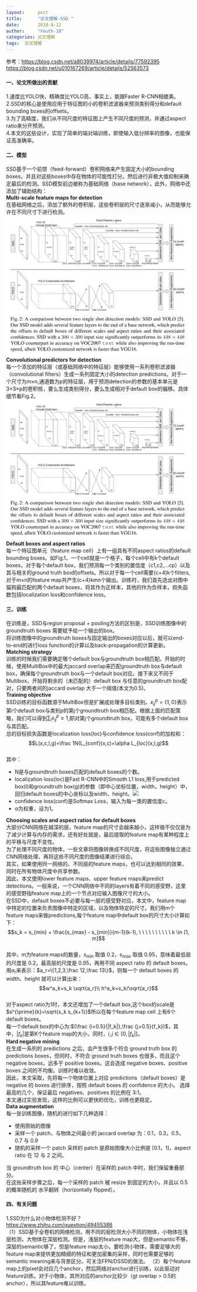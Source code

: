 ```yaml
---
layout:     post
title:      "论文理解-SSD "
date:       2018-8-12
author:     "Youth-18"
categories: 论文理解
tags:  论文理解
---
```


参考：https://blog.csdn.net/a8039974/article/details/77592395  
https://blog.csdn.net/u010167269/article/details/52563573
#### 一、论文所做出的贡献
1.速度比YOLO快，精确度比YOLO高，事实上，能跟Faster R-CNN相媲美。  
2.SSD的核心是使用应用于特征图的小的卷积滤波器来预测类别得分和default bounding boxes的offsets。  
3.为了高精度，我们从不同尺度的特征图上产生不同尺度的预测，并通过aspect ratio来分开预测。  
4.本文的这些设计，实现了简单的端对端训练，即使输入低分辨率的图像，也能保证高准确率。
#### 二、模型
SSD基于一个前馈（feed-forward）卷积网络来产生固定大小的bounding boxes，并且对这些boxes中存在物体的可能性打分。然后进行非极大值抑制来确定最后的检测。SSD模型前边被称为基础网络（base network），此外，网络中还添加了辅助结构：  
**Multi-scale feature maps for detection**  
在基础网络之后，添加了额外的卷积层，这些卷积层的尺寸逐渐减小，从而能够允许在不同尺寸下进行检测。  
![](blog_image/fig2.png)
**Convolutional predictors for detection**  
每一个添加的特征层（或基础网络中的特征层）能够使用一系列卷积滤波器（convolutional filters）生成一系列固定大小的detection predictions。对于一个尺寸为m×n,通道数为p的特征层，用于预测detection的参数的基本单元是3×3×p的卷积核，要么生成类别得分，要么生成相对于default box的偏移。具体细节看Fig.2。  
![](https://github.com/Youth-18/Youth-18.github.io/blob/master/blog_image/fig2.png)
**Default boxes and aspect ratios**   
每一个特征图单元（feature map cell）上有一组具有不同aspect ratios的default bounding boxes。如Fig.1，一个cell就是一个格子，每个cell中有k个default boxes，对于每个default box，我们预测每一个类别的置信度（c1,c2,...cp）以及其与相关的ground truth box的offsets。所以对于每一个cell需要(c+4)k个filters,对于m×n的feature map共产生(c+4)kmn个输出。训练时，我们首先选出对图中猫狗最匹配的两个default boxes，将其作为正样本，其他的作为负样本，损失函数包括localization loss和confidence loss。
#### 三、训练
在训练是，SSD与region proposal + pooling方法的区别是，SSD训练图像中的groundtruth boxes 需要赋予给一个输出的box。  
将训练图像中的groundtruth boxes与固定输出的boxes对应以后，就可以end-to-end的进行loss function的计算以及back-propagation的计算更新。  
**Matching strategy**  
训练的时候我们需要确定哪个default box与groundtruth box相匹配。开始的时候，使用MultiBox中的最大jaccard overlap来匹配groundtruth box与default box，确保每个groundtruth box与一个default box对应。接下来又不同于Multibox，开始将剩余的（未匹配的）default box 与任意的groundtruth box配对，只要两者间的jaccard overlap 大于一个阈值(本文为0.5)。  
**Training objective**  
SSD训练的目标函数源于MultiBox但是扩展成处理多目标类别。$x^p_{ij}=\{1,0\}$表示第i个default box与类别p的第j个groundtruth box相匹配。根据上面的匹配策略，我们可以得到$\sum_ix^p_{ij}\geq1$,即对第j个groundtruth box，可能有多个default box与其匹配。  
总的目标损失函数是localization loss(loc)与confidence loss(conf)的加权和：  
$$L(x,c,l,g)=\frac 1N(L_{conf}(x,c)+\alpha L_{loc}(x,l,g)$$  
其中：  
* N是与groundtruth boxes匹配的default boxes的个数。  
* localization loss(loc)是Fast R-CNN中的Smooth L1 loss,用于predicted box(l)和groundtruth box(g)的参数（即中心坐标位置，width，height）中，回归default boxes的中心坐标以及width、height。![](/home/rd301/文档/学习/深度学习/目标检测/t1.png)
* confidence loss(conf)是Softmax Loss，输入为每一类的置信度c。
* $\alpha$为权重，设为1。

**Choosing scales and aspect ratios for default boxes**  
大部分CNN网络在越深的层，feature map的尺寸会越来越小，这样做不仅仅是为了减少计算与内存的需求，还有好处就是，最后提取的feature map有某种程度上的平移与尺度不变性。  
为了处理不同尺度的物体，一些文章将图像转换成不同尺度，将这些图像独立通过CNN网络处理，再将这些不同尺度的图像结果进行综合。  
其实，如果使用同一网络的、不同层的feature maps，也可以达到相同的效果，同时在所有物体尺度中共享参数。  
因此，本文使用lower feature maps、upper feature maps来predict detections。一般来说，一个CNN网络中不同的layers有着不同的感受野，这里的感受野指feature map上的一个节点对应输入图像尺寸的大小。  
在SSD中，default boxes不必要与每一层的感受野对应，本文中，feature map中特定的位置来负责图像中特定的区域，以及物体特定的尺寸。我们用m个feature maps来做predictions,每个feature map中default box的尺寸大小计算如下：  
$$s_k = s_{min} + \frac{s_{max} - s_{min}}{m-1}(k-1), \ \ \ \ \ \  \ \ \ \ k \in [1, m]$$  
其中，m为feature maps的数量，$s_{min}$ 取值 0.2，$s_{max}$ 取值 0.95，意味着最低层的尺度是 0.2，最高层的尺度是 0.95，再用不同 aspect ratio 的 default boxes，用$a_r$来表示：$a_r=\{1,2,3,\frac 12,\frac 13\}$，则每一个 default boxes 的 width、height 就可以计算出来： 
$$w^a_k=s_k \sqrt{a_r}\\
h^a_k=s_k/\sqrt{a_r}$$  
对于aspect ratio为1时，本文还增加了一个default box,这个box的scale是$s^{\prime}{k}=\sqrt{s_k s_{k+1}}$所以在每个feature map cell 上有6个default boxes。  
每一个default box的中心为:$(\frac {i+0.5}{|f_k|},\frac {j+0.5}{f_k})$，其中，$|f_k|$是第K个feature map的大小，同时，$i,j \in [0,\vert f_k \vert]$。  
**Hard negative mining**  
在生成一系列的 predictions 之后，会产生很多个符合 ground truth box 的 predictions boxes，但同时，不符合 ground truth boxes 也很多，而且这个 negative boxes，远多于 positive boxes。这会造成 negative boxes、positive boxes 之间的不均衡。训练时难以收敛。  
因此，本文采取，先将每一个物体位置上对应 predictions（default boxes）是 negative 的 boxes 进行排序，按照 default boxes 的 confidence 的大小。 选择最高的几个，保证最后 negatives、positives 的比例在 3:1。  
本文通过实验发现，这样的比例可以更快的优化，训练也更稳定。  
**Data augmentation**  
每一张训练图像，随机的进行如下几种选择：
* 使用原始的图像
* 采样一个 patch，与物体之间最小的 jaccard overlap 为：0.1，0.3，0.5，0.7 与 0.9
* 随机的采样一个 patch
采样的 patch 是原始图像大小比例是 [0.1，1]，aspect ratio 在 12 与 2 之间。  

当 groundtruth box 的 中心（center）在采样的 patch 中时，我们保留重叠部分。  
在这些采样步骤之后，每一个采样的 patch 被 resize 到固定的大小，并且以 0.5 的概率随机的 水平翻转（horizontally flipped）。
#### 四、有关问题  
1.SSD为什么对小物体检测不好？  
https://www.zhihu.com/question/49455386  
（1）SSD基于全卷机的网络检测，用不同的层检测大小不同的物体，小物体在浅层检测，大物体在深层检测。但是，浅层的feature map大，但是semantic不够，深层的semantic够了，但是feature map太小。要检测小物体，需要足够大的feature map来提供更加精细的特征和更加密集的采样，同时也需要足够的semantic meaning来与背景区分。可关注FPN/DSSD的做法。  （2）每个feature map上的pixel会对应几个anchor，然后网络对anchor进行训练，以此驱动对feature训练。对于小物体，其所对应的anchor比较少（gt overlap > 0.5的anchor），所以其feature难以训练。
